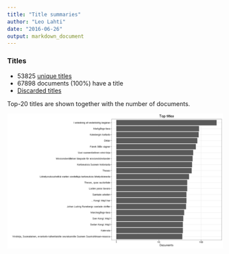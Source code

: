 ```yaml
---
title: "Title summaries"
author: "Leo Lahti"
date: "2016-06-26"
output: markdown_document
---
```



### Titles

 * 53825 [unique titles](output.tables/title_accepted.csv)
 * 67898 documents (100%) have a title
 * [Discarded titles](output.tables/title_discarded.csv)

Top-20 titles are shown together with the number of documents.

![plot of chunk summarytitle](figure/summarytitle-1.png)


